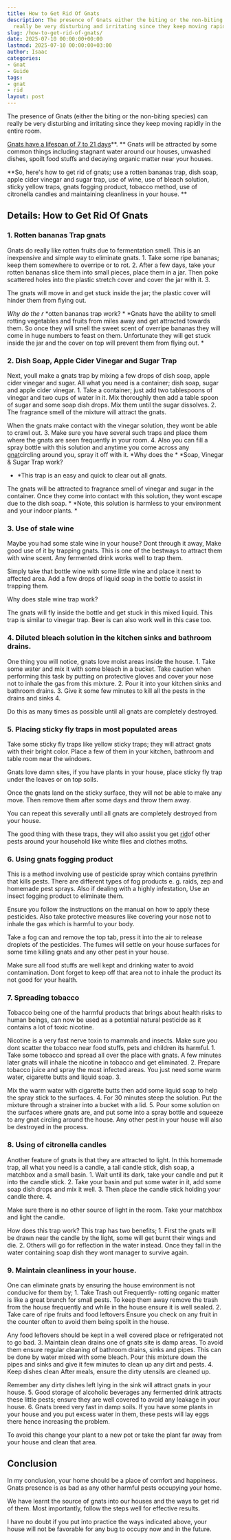 ```yaml
---
title: How to Get Rid Of Gnats
description: The presence of Gnats either the biting or the non-biting species can
  really be very disturbing and irritating since they keep moving rapidly in the entire...
slug: /how-to-get-rid-of-gnats/
date: 2025-07-10 00:00:00+00:00
lastmod: 2025-07-10 00:00:00+03:00
author: Isaac
categories:
- Gnat
- Guide
tags:
- gnat
- rid
layout: post
---
```

The presence of Gnats (either the biting or the non-biting species) can really be very disturbing and irritating since they keep moving rapidly in the entire room.

[Gnats have a lifespan of 7 to 21 days](https://pestpolicy.com/how-long-do-gnats-live/)**. ** Gnats will be attracted by some common things including stagnant water around our houses, unwashed dishes, spoilt food stuffs and decaying organic matter near your houses.

**So, here's how to get rid of gnats; use a rotten bananas trap, dish soap, apple cider vinegar and sugar trap, use of wine, use of bleach solution, sticky yellow traps, gnats fogging product, tobacco method, use of citronella candles and maintaining cleanliness in your house. **

##  Details: How to Get Rid Of Gnats

###  1. Rotten bananas Trap gnats

Gnats do really like rotten fruits due to fermentation smell. This is an inexpensive and simple way to eliminate gnats. 1. Take some ripe bananas; keep them somewhere to overripe or to rot. 2. After a few days, take your rotten bananas slice them into small pieces, place them in a jar. Then poke scattered holes into the plastic stretch cover and cover the jar with it. 3.

The gnats will move in and get stuck inside the jar; the plastic cover will hinder them from flying out.

*Why do the r* *otten bananas trap work? * *Gnats have the ability to smell rotting vegetables and fruits from miles away and get attracted towards them. So once they will smell the sweet scent of overripe bananas they will come in huge numbers to feast on them. Unfortunate they will get stuck inside the jar and the cover on top will prevent them from flying out. *

###  2. Dish Soap, Apple Cider Vinegar and Sugar Trap

Next, youll make a gnats trap by mixing a few drops of dish soap, apple cider vinegar and sugar. All what you need is a container; dish soap, sugar and apple cider vinegar. 1. Take a container; just add two tablespoons of vinegar and two cups of water in it. Mix thoroughly then add a table spoon of sugar and some soap dish drops. Mix them until the sugar dissolves. 2. The fragrance smell of the mixture will attract the gnats.

When the gnats make contact with the vinegar solution, they wont be able to crawl out. 3. Make sure you have several such traps and place them where the gnats are seen frequently in your room. 4. Also you can fill a spray bottle with this solution and anytime you come across any [gnat](https://pestpolicy.com/best-gnat-repellent/)circling around you, spray it off with it. *Why does the * *Soap, Vinegar & Sugar Trap work?

* *This trap is an easy and quick to clear out all gnats.

The gnats will be attracted to fragrance smell of vinegar and sugar in the container. Once they come into contact with this solution, they wont escape due to the dish soap. * *Note, this solution is harmless to your environment and your indoor plants. *

###  3. Use of stale wine

Maybe you had some stale wine in your house? Dont through it away, Make good use of it by trapping gnats. This is one of the bestways to attract them with wine scent. Any fermented drink works well to trap them.

Simply take that bottle wine with some little wine and place it next to affected area. Add a few drops of liquid soap in the bottle to assist in trapping them.

Why does stale wine trap work?

The gnats will fly inside the bottle and get stuck in this mixed liquid. This trap is similar to vinegar trap. Beer is can also work well in this case too.

###  4. Diluted bleach solution in the kitchen sinks and bathroom drains.

One thing you will notice, gnats love moist areas inside the house. 1. Take some water and mix it with some bleach in a bucket. Take caution when performing this task by putting on protective gloves and cover your nose not to inhale the gas from this mixture. 2. Pour it into your kitchen sinks and bathroom drains. 3. Give it some few minutes to kill all the pests in the drains and sinks 4.

Do this as many times as possible until all gnats are completely destroyed.

###  5. Placing sticky fly traps in most populated areas

Take some sticky fly traps like yellow sticky traps; they will attract gnats with their bright color. Place a few of them in your kitchen, bathroom and table room near the windows.

Gnats love damn sites, if you have plants in your house, place sticky fly trap under the leaves or on top soils.

Once the gnats land on the sticky surface, they will not be able to make any move. Then remove them after some days and throw them away.

You can repeat this severally until all gnats are completely destroyed from your house.

The good thing with these traps, they will also assist you get [rid](https://pestpolicy.com/get-rid-sweat-bees/)of other pests around your household like white flies and clothes moths.

###  6. Using gnats fogging product

This is a method involving use of pesticide spray which contains pyrethrin that kills pests. There are different types of fog products e. g. raids, zep and homemade pest sprays. Also if dealing with a highly infestation, Use an insect fogging product to eliminate them.

Ensure you follow the instructions on the manual on how to apply these pesticides. Also take protective measures like covering your nose not to inhale the gas which is harmful to your body.

Take a fog can and remove the top tab, press it into the air to release droplets of the pesticides. The fumes will settle on your house surfaces for some time killing gnats and any other pest in your house.

Make sure all food stuffs are well kept and drinking water to avoid contamination. Dont forget to keep off that area not to inhale the product its not good for your health.

###  7. Spreading tobacco

Tobacco being one of the harmful products that brings about health risks to human beings, can now be used as a potential natural pesticide as it contains a lot of toxic nicotine.

Nicotine is a very fast nerve toxin to mammals and insects. Make sure you dont scatter the tobacco near food stuffs, pets and children its harmful. 1. Take some tobacco and spread all over the place with gnats. A few minutes later gnats will inhale the nicotine in tobacco and get eliminated. 2. Prepare tobacco juice and spray the most infected areas. You just need some warm water, cigarette butts and liquid soap. 3.

Mix the warm water with cigarette butts then add some liquid soap to help the spray stick to the surfaces. 4. For 30 minutes steep the solution. Put the mixture through a strainer into a bucket with a lid. 5. Pour some solution on the surfaces where gnats are, and put some into a spray bottle and squeeze to any gnat circling around the house. Any other pest in your house will also be destroyed in the process.

###  8. Using of citronella candles

Another feature of gnats is that they are attracted to light. In this homemade trap, all what you need is a candle, a tall candle stick, dish soap, a matchbox and a small basin. 1. Wait until its dark, take your candle and put it into the candle stick. 2. Take your basin and put some water in it, add some soap dish drops and mix it well. 3. Then place the candle stick holding your candle there. 4.

Make sure there is no other source of light in the room. Take your matchbox and light the candle.

How does this trap work? This trap has two benefits; 1. First the gnats will be drawn near the candle by the light, some will get burnt their wings and die. 2. Others will go for reflection in the water instead. Once they fall in the water containing soap dish they wont manager to survive again.

###  9. Maintain cleanliness in your house.

One can eliminate gnats by ensuring the house environment is not conducive for them by; 1. Take Trash out Frequently- rotting organic matter is like a great brunch for small pests. To keep them away remove the trash from the house frequently and while in the house ensure it is well sealed. 2. Take care of ripe fruits and food leftovers Ensure you check on any fruit in the counter often to avoid them being spoilt in the house.

Any food leftovers should be kept in a well covered place or refrigerated not to go bad. 3. Maintain clean drains one of gnats site is damp areas. To avoid them ensure regular cleaning of bathroom drains, sinks and pipes. This can be done by water mixed with some bleach. Pour this mixture down the pipes and sinks and give it few minutes to clean up any dirt and pests. 4. Keep dishes clean After meals, ensure the dirty utensils are cleaned up.

Remember any dirty dishes left lying in the sink will attract gnats in your house. 5. Good storage of alcoholic beverages any fermented drink attracts these little pests; ensure they are well covered to avoid any leakage in your house. 6. Gnats breed very fast in damp soils. If you have some plants in your house and you put excess water in them, these pests will lay eggs there hence increasing the problem.

To avoid this change your plant to a new pot or take the plant far away from your house and clean that area.

##  Conclusion

In my conclusion, your home should be a place of comfort and happiness. Gnats presence is as bad as any other harmful pests occupying your home.

We have learnt the source of gnats into our houses and the ways to get rid of them. Most importantly, follow the steps well for effective results.

I have no doubt if you put into practice the ways indicated above, your house will not be favorable for any bug to occupy now and in the future.
